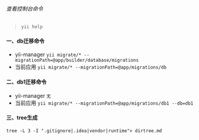 ###### 查看控制台命令
> `yii help`

#### 一、db迁移命令
+ yii-manager
`yii migrate/* --migrationPath=@app/builder/database/migrations`
+ 当前应用
`yii migrate/* --migrationPath=@app/migrations/db`

#### 二、db1迁移命令
+ yii-manager
`无`
+ 当前应用
`yii migrate/* --migrationPath=@app/migrations/db1 --db=db1`

#### 三、tree生成
`tree -L 3 -I ".gitignore|.idea|vendor|runtime"> dirtree.md`




